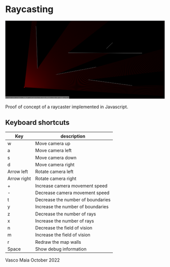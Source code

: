 # Raycasting

![screen](screen.png)

Proof of concept of a raycaster implemented in Javascript.

## Keyboard shortcuts
| Key | description |
| --- | ----------- |
| w | Move camera up |
| a | Move camera left |
| s | Move camera down |
| d | Move camera right |
| Arrow left | Rotate camera left |
| Arrow right | Rotate camera right |
| + | Increase camera movement speed |
| - | Decrease camera movement speed |
| t | Decrease the number of boundaries |
| y | Increase the number of boundaries |
| z | Decrease the number of rays |
| x | Increase the number of rays |
| n | Decrease the field of vision |
| m | Increase the field of vision |
| r | Redraw the map walls |
| Space | Show debug information |

Vasco Maia 
October 2022